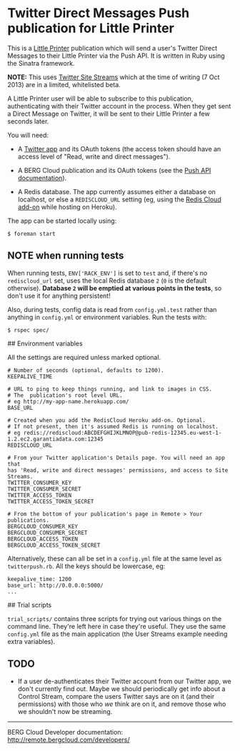 # Twitter Direct Messages Push publication for Little Printer

This is a [Little Printer](http://bergcloud.com/littleprinter/) publication which will send a user's Twitter Direct Messages to their Little Printer via the Push API. It is written in Ruby using the Sinatra framework.

**NOTE:** This uses [Twitter Site Streams](https://dev.twitter.com/docs/streaming-apis/streams/site) which at the time of writing (7 Oct 2013) are in a limited, whitelisted beta.

A Little Printer user will be able to subscribe to this publication, authenticating with their Twitter account in the process. When they get sent a Direct Message on Twitter, it will be sent to their Little Printer a few seconds later.

You will need:

* A [Twitter app](https://dev.twitter.com/apps/) and its OAuth tokens (the access token should have an access level of "Read, write and direct messages").

* A BERG Cloud publication and its OAuth tokens (see the [Push API
  documentation](http://remote.bergcloud.com/developers/reference/push)).

* A Redis database. The app currently assumes either a database on localhost, or else a `REDISCLOUD_URL` setting (eg, using the [Redis Cloud add-on](https://addons.heroku.com/rediscloud) while hosting on Heroku).

The app can be started locally using:

	$ foreman start


## NOTE when running tests

When running tests, `ENV['RACK_ENV']` is set to `test` and, if there's no `rediscloud_url` set, uses the local Redis database `2` (`0` is the default otherwise).  **Database `2` will be emptied at various points in the tests**, so don't use it for anything persistent!

Also, during tests, config data is read from `config.yml.test` rather than anything in `config.yml` or environment variables. Run the tests with:

	$ rspec spec/


## Environment variables

All the settings are required unless marked optional.

    # Number of seconds (optional, defaults to 1200).
    KEEPALIVE_TIME 

    # URL to ping to keep things running, and link to images in CSS.
    # The  publication's root level URL.
    # eg http://my-app-name.herokuapp.com/
    BASE_URL

    # Created when you add the RedisCloud Heroku add-on. Optional.
    # If not present, then it's assumed Redis is running on localhost.
	# eg redis://rediscloud:ABCDEFGHIJKLMNOP@pub-redis-12345.eu-west-1-1.2.ec2.garantiadata.com:12345
    REDISCLOUD_URL

    # From your Twitter application's Details page. You will need an app that
	has 'Read, write and direct messages' permissions, and access to Site Streams.
    TWITTER_CONSUMER_KEY
    TWITTER_CONSUMER_SECRET
	TWITTER_ACCESS_TOKEN
	TWITTER_ACCESS_TOKEN_SECRET

    # From the bottom of your publication's page in Remote > Your publications.
    BERGCLOUD_CONSUMER_KEY
    BERGCLOUD_CONSUMER_SECRET
    BERGCLOUD_ACCESS_TOKEN
    BERGCLOUD_ACCESS_TOKEN_SECRET

Alternatively, these can all be set in a `config.yml` file at the same level as `twitterpush.rb`. All the keys should be lowercase, eg:

	keepalive_time: 1200
	base_url: http://0.0.0.0:5000/
	...


## Trial scripts

`trial_scripts/` contains three scripts for trying out various things on the command line. They're left here in case they're useful. They use the same `config.yml` file as the main application (the User Streams example needing extra variables).


## TODO

* If a user de-authenticates their Twitter account from our Twitter app, we don't currently find out. Maybe we should periodically get info about a Control Stream, compare the users Twitter says are on it (and their permissions) with those who *we* think are on it, and remove those who we shouldn't now be streaming.

----

BERG Cloud Developer documentation: http://remote.bergcloud.com/developers/

